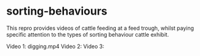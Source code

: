 # sorting-behaviours

This repro provides videos of cattle feeding at a feed trough, whilst paying specific attention to the types of sorting behaviour cattle exhibit. 

Video 1: digging.mp4
Video 2:
Video 3: 
